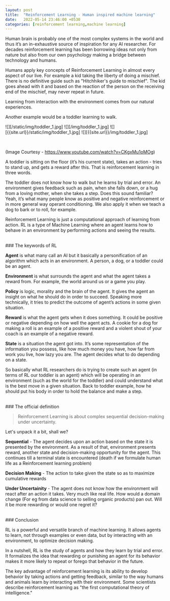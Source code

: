 ```yaml
---
layout: post
title:  "Reinforcement Learning - Human inspired machine learning"
date:   2022-05-14 23:46:00 +0530
categories: [reinforcement learning,machine learning]
---
```



Human brain is probably one of the most complex systems in the world and thus it’s an in-exhaustive source of inspiration for any AI researcher. For decades reinforcement learning has been borrowing ideas not only from nature but also from our own psychology making a bridge between technology and humans.

Humans apply key concepts of Reinforcement Learning in almost every aspect of our live. For example a kid taking the liberty of doing a mischief. There is no definitive guide such as "Hitchhiker's guide to mischief". The kid goes ahead with it and based on the reaction of the person on the receiving end of the mischief, may never repeat in future.

Learning from interaction with the environment comes from our natural experiences.

Another example would be a toddler learning to walk.

![][/static/img/toddler_1.jpg]
![][/img/toddler_1.jpg]
![][{{site.url}}/static/img/toddler_1.jpg]
![][{{site.url}}/img/toddler_1.jpg]

<img src="{{ site.baseurl }}/static/img/toddler_1.jpg" alt="">
<img src="{{ site.baseurl }}/img/toddler_1.jpg" alt="">

(Image Courtesy - https://www.youtube.com/watch?v=CKgxMu1oMOg) 


A toddler is sitting on the floor (it’s his current state),  takes an action - tries to stand up, and gets a reward after this. That is reinforcement learning in three words.

The toddler does not know how to walk but he learns by trial and error. An environment gives feedback such as pain, when she falls down, or a hug from a loving mother, when she takes a step. Does this sound familiar? Yeah, it’s what many people know as positive and negative reinforcement or in more general way operant conditioning. We also apply it when we teach a dog to bark or to roll, for example.

Reinforcement Learning is just a computational approach of learning from action. RL is a type of Machine Learning where an agent learns how to behave in an environment by performing actions and seeing the results.

<br>
### The keywords of RL

**Agent** is what many call an AI but it basically a personification of an algorithm which acts in an environment. 
A person, a dog, or a toddler could be an agent.

**Environment** is what surrounds the agent and what the agent takes a reward from. For example, the world around us or a game you play.

**Policy** is logic, morality and the brain of the agent. It gives the agent an insight on what he should do in order to succeed. Speaking more technically, it tries to predict the outcome of agent’s actions in some given situation.

**Reward** is what the agent gets when it does something. It could be positive or negative depending on how well the agent acts. A cookie for a dog for making a roll is an example of a positive reward and a violent shout of your coach is an example of a negative reward.

**State** is a situation the agent got into. It’s some representation of the information you possess, like how much money you have, how far from work you live, how lazy you are. The agent decides what to do depending on a state.

So basically what RL researchers do is trying to create such an agent (in terms of RL our toddler is an agent) which will be operating in an environment (such as the world for the toddler) and could understand what is the best move in a given situation. Back to toddler example, how he should put his body in order to hold the balance and make a step.

<br>
### The official definition

> Reinforcement Learning is about complex sequential decision-making under uncertainty.

Let's unpack it a bit, shall we? 

**Sequential** - The agent decides upon an action based on the state it is presented by the environment. As a result of that, environment 
presents reward, another state and decision-making opportunity for the agent. This continues till a terminal state is encountered 
(death if we formulate human life as a Reinforcement learning problem)

**Decision Making** - The action to take given the state so as to maximize cumulative rewards

**Under Uncertainity** - The agent does not know how the environment will react after an action it takes. Very much like real life. How would 
a domain change (For eg from data science to selling organic products) pan out. Will it be more rewarding or would one regret it?



<br>
### Conclusion

RL is a powerful and versatile branch of machine learning. It allows agents to learn, not through examples or even data, but by interacting with an environment, to optimize decision making. 

In a nutshell, RL is the study of agents and how they learn by trial and error. It formalizes the idea that rewarding or punishing an agent for its behavior makes it more likely to repeat or forego that behavior in the future.

The key advantage of reinforcement learning is its ability to develop behavior by taking actions and getting feedback, similar to the way humans and animals learn by interacting with their environment. Some scientists describe reinforcement learning as "the first computational theory of intelligence."
